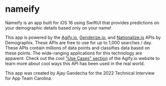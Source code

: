 # nameify

Nameify is an app built for iOS 16 using SwiftUI that provides predictions on your demographic details based only on your name!

This app is powered by the [Agify.io](https://agify.io), [Genderize.io](https://genderize.io), and [Nationalize.io](https://nationalize.io) APIs by Demographix. These APIs are free to use for up to 1,000 searches / day. These APIs contain millions of data points and classifies data based on these points. The wide-ranging applications for this technology are apparent. Check out the cool ["Use Cases" section](https://agify.io/use-cases) of the Agify.io website to learn more about cool ways this API has been used in the real world.

This app was created by Ajay Gandecha for the 2022 Technical Interview for App Team Carolina.
